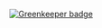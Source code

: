 
[![Greenkeeper badge](https://badges.greenkeeper.io/easilyBaffled/my-kart-racing.svg)](https://greenkeeper.io/)
